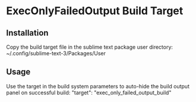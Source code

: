 # ExecOnlyFailedOutput Build Target

## Installation

Copy the build target file in the sublime text package user directory:
~/.config/sublime-text-3/Packages/User

## Usage

Use the target in the build system parameters to auto-hide the build output panel on successful build:
"target": "exec_only_failed_output_build"
